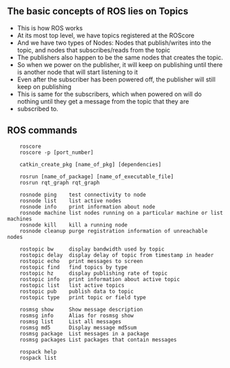 ## The basic concepts of ROS lies on Topics

-   This is how ROS works
-   At its most top level, we have topics registered at the ROScore
-   And we have two types of Nodes: Nodes that publish/writes into the topic, and nodes that subscribes/reads from the topic
-   The publishers also happen to be the same nodes that creates the topic.
-   So when we power on the publisher, it will keep on publishing until there is another node that will start listening to it
-   Even after the subscriber has been powered off, the publisher will still keep on publishing
-   This is same for the subscribers, which when powered on will do nothing until they get a message from the topic that they are
-   subscribed to.

## ROS commands

```
    roscore
    roscore -p [port_number]

    catkin_create_pkg [name_of_pkg] [dependencies]

    rosrun [name_of_package] [name_of_executable_file]
    rosrun rqt_graph rqt_graph

    rosnode ping	test connectivity to node
	rosnode list	list active nodes
	rosnode info	print information about node
	rosnode machine	list nodes running on a particular machine or list machines
	rosnode kill	kill a running node
	rosnode cleanup	purge registration information of unreachable nodes

    rostopic bw	    display bandwidth used by topic
	rostopic delay	display delay of topic from timestamp in header
	rostopic echo	print messages to screen
	rostopic find	find topics by type
	rostopic hz	    display publishing rate of topic
	rostopic info	print information about active topic
	rostopic list	list active topics
	rostopic pub	publish data to topic
	rostopic type	print topic or field type

    rosmsg show	    Show message description
	rosmsg info	    Alias for rosmsg show
	rosmsg list	    List all messages
	rosmsg md5	    Display message md5sum
	rosmsg package	List messages in a package
	rosmsg packages	List packages that contain messages

    rospack help
    rospack list
```
